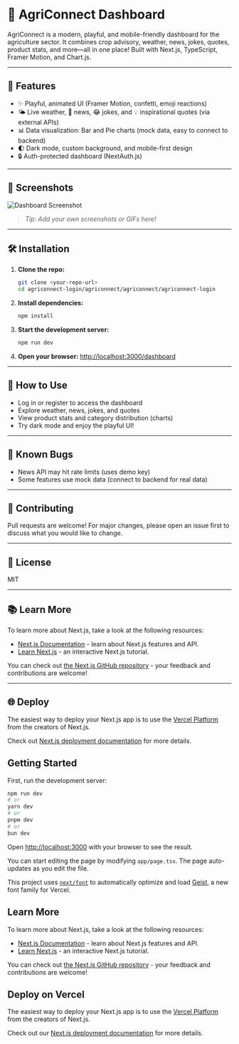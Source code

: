 
# 🌱 AgriConnect Dashboard

AgriConnect is a modern, playful, and mobile-friendly dashboard for the agriculture sector. It combines crop advisory, weather, news, jokes, quotes, product stats, and more—all in one place! Built with Next.js, TypeScript, Framer Motion, and Chart.js.

---

## 🚀 Features

- ✨ Playful, animated UI (Framer Motion, confetti, emoji reactions)
- 🌤️ Live weather, 📰 news, 😂 jokes, and 💡 inspirational quotes (via external APIs)
- 📊 Data visualization: Bar and Pie charts (mock data, easy to connect to backend)
- 🌓 Dark mode, custom background, and mobile-first design
- 🔒 Auth-protected dashboard (NextAuth.js)

---

## 📸 Screenshots

![Dashboard Screenshot](public/bg-agri.jpg)

> _Tip: Add your own screenshots or GIFs here!_

---

## 🛠️ Installation

1. **Clone the repo:**
   ```bash
   git clone <your-repo-url>
   cd agriconnect-login/agriconnect/agriconnect/agriconnect-login
   ```
2. **Install dependencies:**
   ```bash
   npm install
   ```
3. **Start the development server:**
   ```bash
   npm run dev
   ```
4. **Open your browser:**
   [http://localhost:3000/dashboard](http://localhost:3000/dashboard)

---

## 📝 How to Use

- Log in or register to access the dashboard
- Explore weather, news, jokes, and quotes
- View product stats and category distribution (charts)
- Try dark mode and enjoy the playful UI!

---

## 🐞 Known Bugs

- News API may hit rate limits (uses demo key)
- Some features use mock data (connect to backend for real data)

---

## 🤝 Contributing

Pull requests are welcome! For major changes, please open an issue first to discuss what you would like to change.

---

## 📄 License

MIT

---

## 📚 Learn More

To learn more about Next.js, take a look at the following resources:

- [Next.js Documentation](https://nextjs.org/docs) - learn about Next.js features and API.
- [Learn Next.js](https://nextjs.org/learn) - an interactive Next.js tutorial.

You can check out [the Next.js GitHub repository](https://github.com/vercel/next.js) - your feedback and contributions are welcome!

---

## 🌐 Deploy

The easiest way to deploy your Next.js app is to use the [Vercel Platform](https://vercel.com/new?utm_medium=default-template&filter=next.js&utm_source=create-next-app&utm_campaign=create-next-app-readme) from the creators of Next.js.

Check out [Next.js deployment documentation](https://nextjs.org/docs/app/building-your-application/deploying) for more details.

## Getting Started

First, run the development server:

```bash
npm run dev
# or
yarn dev
# or
pnpm dev
# or
bun dev
```

Open [http://localhost:3000](http://localhost:3000) with your browser to see the result.

You can start editing the page by modifying `app/page.tsx`. The page auto-updates as you edit the file.

This project uses [`next/font`](https://nextjs.org/docs/app/building-your-application/optimizing/fonts) to automatically optimize and load [Geist](https://vercel.com/font), a new font family for Vercel.

## Learn More

To learn more about Next.js, take a look at the following resources:

- [Next.js Documentation](https://nextjs.org/docs) - learn about Next.js features and API.
- [Learn Next.js](https://nextjs.org/learn) - an interactive Next.js tutorial.

You can check out [the Next.js GitHub repository](https://github.com/vercel/next.js) - your feedback and contributions are welcome!

## Deploy on Vercel

The easiest way to deploy your Next.js app is to use the [Vercel Platform](https://vercel.com/new?utm_medium=default-template&filter=next.js&utm_source=create-next-app&utm_campaign=create-next-app-readme) from the creators of Next.js.

Check out our [Next.js deployment documentation](https://nextjs.org/docs/app/building-your-application/deploying) for more details.
